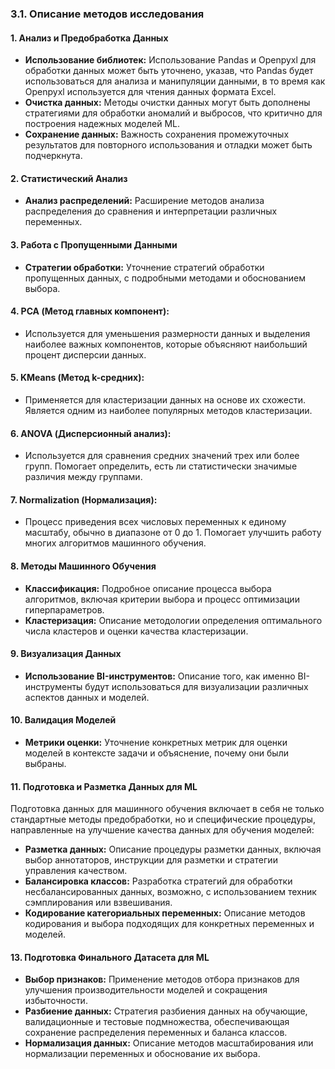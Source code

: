 ### 3.1. Описание методов исследования

#### 1. **Анализ и Предобработка Данных**

   - **Использование библиотек:** Использование Pandas и Openpyxl для обработки данных может быть уточнено, указав, что Pandas будет использоваться для анализа и манипуляции данными, в то время как Openpyxl используется для чтения данных формата Excel.
   - **Очистка данных:** Методы очистки данных могут быть дополнены стратегиями для обработки аномалий и выбросов, что критично для построения надежных моделей ML.
   - **Сохранение данных:** Важность сохранения промежуточных результатов для повторного использования и отладки может быть подчеркнута.

#### 2. **Статистический Анализ**

   - **Анализ распределений:** Расширение методов анализа распределения до сравнения и интерпретации различных переменных.

#### 3. **Работа с Пропущенными Данными**

   - **Стратегии обработки:** Уточнение стратегий обработки пропущенных данных, с подробными методами и обоснованием выбора.

#### 4. **PCA (Метод главных компонент)**:
   - Используется для уменьшения размерности данных и выделения наиболее важных компонентов, которые объясняют наибольший процент дисперсии данных.

#### 5. **KMeans (Метод k-средних)**:
   - Применяется для кластеризации данных на основе их схожести. Является одним из наиболее популярных методов кластеризации.

#### 6. **ANOVA (Дисперсионный анализ)**:
   - Используется для сравнения средних значений трех или более групп. Помогает определить, есть ли статистически значимые различия между группами.

#### 7. **Normalization (Нормализация)**:
   - Процесс приведения всех числовых переменных к единому масштабу, обычно в диапазоне от 0 до 1. Помогает улучшить работу многих алгоритмов машинного обучения.

#### 8. **Методы Машинного Обучения**

   - **Классификация:** Подробное описание процесса выбора алгоритмов, включая критерии выбора и процесс оптимизации гиперпараметров.
   - **Кластеризация:** Описание методологии определения оптимального числа кластеров и оценки качества кластеризации.

#### 9. **Визуализация Данных**

   - **Использование BI-инструментов:** Описание того, как именно BI-инструменты будут использоваться для визуализации различных аспектов данных и моделей.

#### 10. **Валидация Моделей**

   - **Метрики оценки:** Уточнение конкретных метрик для оценки моделей в контексте задачи и объяснение, почему они были выбраны.

#### 11. **Подготовка и Разметка Данных для ML**

Подготовка данных для машинного обучения включает в себя не только стандартные методы предобработки, но и специфические процедуры, направленные на улучшение качества данных для обучения моделей:
   
   - **Разметка данных:** Описание процедуры разметки данных, включая выбор аннотаторов, инструкции для разметки и стратегии управления качеством.
   - **Балансировка классов:** Разработка стратегий для обработки несбалансированных данных, возможно, с использованием техник сэмплирования или взвешивания.
   - **Кодирование категориальных переменных:** Описание методов кодирования и выбора подходящих для конкретных переменных и моделей.
   
#### 13. **Подготовка Финального Датасета для ML**

   - **Выбор признаков:** Применение методов отбора признаков для улучшения производительности моделей и сокращения избыточности.
   - **Разбиение данных:** Стратегия разбиения данных на обучающие, валидационные и тестовые подмножества, обеспечивающая сохранение распределения переменных и баланса классов.
   - **Нормализация данных:** Описание методов масштабирования или нормализации переменных и обоснование их выбора.
